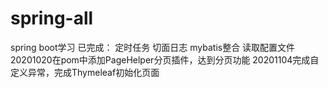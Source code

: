 # spring-all
spring boot学习
已完成：
定时任务
切面日志
mybatis整合
读取配置文件
20201020在pom中添加PageHelper分页插件，达到分页功能
20201104完成自定义异常，完成Thymeleaf初始化页面
